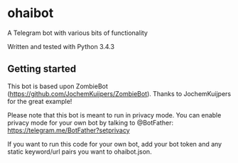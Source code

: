 # ohaibot
A Telegram bot with various bits of functionality

Written and tested with Python 3.4.3

## Getting started

This bot is based upon ZombieBot (https://github.com/JochemKuijpers/ZombieBot). Thanks to JochemKuijpers for the great example!

Please note that this bot is meant to run in privacy mode. You can enable privacy mode for your own bot by talking to @BotFather: https://telegram.me/BotFather?setprivacy

If you want to run this code for your own bot, add your bot token and any static keyword/url pairs you want to ohaibot.json.
